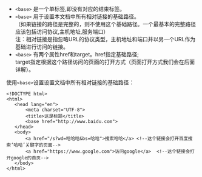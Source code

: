 
- `<base>` 是一个单标签,即没有对应的结束标签。                    
- `<base>` 用于设置本文档中所有相对链接的基础路径。             
         （如果链接的路径是完整的，则不使用这个基础路径。一个最基本的完整路径应该包括访问协议,主机地址,服务端口）         
   注：相对链接是指忽略URL的协议类型，主机地址和端口并以另一个URL作为基础进行访问的链接。             
- `<base>` 有两个属性href和target。href指定基础路径;                  
           target指定根据这个路径访问的页面的打开方式（页面打开方式我们会在后面详解）。   
               
使用`<base>`设置设置文档中所有相对链接的基础路径：                  

    <!DOCTYPE html>
    <html>
       <head lang="en">
           <meta charset="UTF-8">
           <title>这是标题</title>
           <base href="http://www.baidu.com">
       </head>
       <body>
           <a href="/s?wd=哈哈哈&bs=哈哈">搜索哈哈</a> <!--这个链接会打开百度搜索‘哈哈’关键字的页面-->
           <a href="https://www.google.com">访问google</a>  <!--这个链接会打开google的首页-->
       </body>
    </html>


